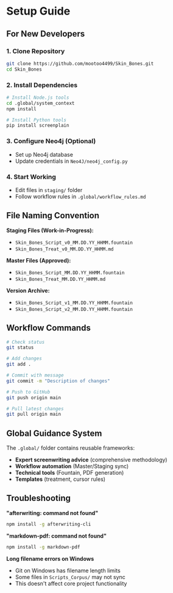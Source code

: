 # Setup Guide

## For New Developers

### 1. Clone Repository
```bash
git clone https://github.com/mootoo4499/Skin_Bones.git
cd Skin_Bones
```

### 2. Install Dependencies
```bash
# Install Node.js tools
cd .global/system_context
npm install

# Install Python tools
pip install screenplain
```

### 3. Configure Neo4j (Optional)
- Set up Neo4j database
- Update credentials in `Neo4J/neo4j_config.py`

### 4. Start Working
- Edit files in `staging/` folder
- Follow workflow rules in `.global/workflow_rules.md`

## File Naming Convention

**Staging Files (Work-in-Progress):**
- `Skin_Bones_Script_v0_MM.DD.YY_HHMM.fountain`
- `Skin_Bones_Treat_v0_MM.DD.YY_HHMM.md`

**Master Files (Approved):**
- `Skin_Bones_Script_MM.DD.YY_HHMM.fountain`
- `Skin_Bones_Treat_MM.DD.YY_HHMM.md`

**Version Archive:**
- `Skin_Bones_Script_v1_MM.DD.YY_HHMM.fountain`
- `Skin_Bones_Script_v2_MM.DD.YY_HHMM.fountain`

## Workflow Commands

```bash
# Check status
git status

# Add changes
git add .

# Commit with message
git commit -m "Description of changes"

# Push to GitHub
git push origin main

# Pull latest changes
git pull origin main
```

## Global Guidance System

The `.global/` folder contains reusable frameworks:
- **Expert screenwriting advice** (comprehensive methodology)
- **Workflow automation** (Master/Staging sync)
- **Technical tools** (Fountain, PDF generation)
- **Templates** (treatment, cursor rules)

## Troubleshooting

**"afterwriting: command not found"**
```bash
npm install -g afterwriting-cli
```

**"markdown-pdf: command not found"**
```bash
npm install -g markdown-pdf
```

**Long filename errors on Windows**
- Git on Windows has filename length limits
- Some files in `Scripts_Corpus/` may not sync
- This doesn't affect core project functionality
